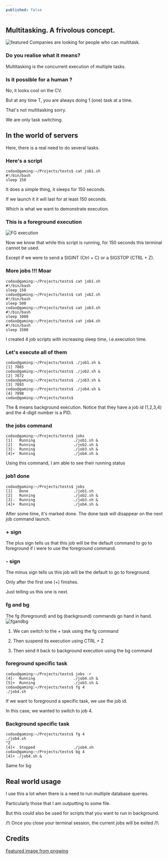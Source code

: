 ```yaml
---
published: false
---
```

## Multitasking. A frivolous concept.
![featured](https://github.com/codarrenvelvindron/codarrenvelvindron.github.io/raw/master/images/pngwing.com.png)
Companies are looking for people who can multitask.

### Do you realise what it means?
Multitasking is the concurrent execution of multiple tasks.

### Is it possible for a human ?
No, it looks cool on the CV.

But at any time T, you are always doing 1 (one) task at a time.

That's not multitasking sorry.

We are only task switching.


## In the world of servers
Here, there is a real need to do several tasks.

### Here's a script
```
codax@gaming:~/Projects/tests$ cat job1.sh 
#!/bin/bash
sleep 150
```
It does a simple thing, it sleeps for 150 seconds.

If we launch it it will last for at least 150 seconds.

Which is what we want to demonstrate execution.

### This is a foreground execution

![FG execution](https://github.com/codarrenvelvindron/codarrenvelvindron.github.io/raw/master/images/fg_execution.png)

Now we know that while this script is running, for 150 seconds this terminal cannot be used.

Except if we were to send a SIGINT (Ctrl + C) or a SIGSTOP (CTRL + Z).

### More jobs !!! Moar
```
codax@gaming:~/Projects/tests$ cat job1.sh 
#!/bin/bash
sleep 150
codax@gaming:~/Projects/tests$ cat job2.sh 
#!/bin/bash
sleep 500
codax@gaming:~/Projects/tests$ cat job3.sh 
#!/bin/bash
sleep 1000
codax@gaming:~/Projects/tests$ cat job4.sh 
#!/bin/bash
sleep 1500
```
I created 4 job scripts with increasing sleep time, i.e.execution time.

### Let's execute all of them
```
codax@gaming:~/Projects/tests$ ./job1.sh &
[1] 7865
codax@gaming:~/Projects/tests$ ./job2.sh &
[2] 7872
codax@gaming:~/Projects/tests$ ./job3.sh &
[3] 7893
codax@gaming:~/Projects/tests$ ./job4.sh &
[4] 7898
codax@gaming:~/Projects/tests$ 
```
The & means background execution.
Notice that they have a job id (1,2,3,4) and the 4-digit number is a PID.

### the jobs command
```
codax@gaming:~/Projects/tests$ jobs
[1]   Running                 ./job1.sh &
[2]   Running                 ./job2.sh &
[3]-  Running                 ./job3.sh &
[4]+  Running                 ./job4.sh &
```
Using this command, I am able to see their running status

### job1 done
```
codax@gaming:~/Projects/tests$ jobs
[1]   Done                    ./job1.sh
[2]   Running                 ./job2.sh &
[3]-  Running                 ./job3.sh &
[4]+  Running                 ./job4.sh &
```

After some time, it's marked done.
The done task will disappear on the next job command launch.

### + sign
The plus sign tells us that this job will be the default command to go to foreground if 
i were to use the foreground command.

### - sign
The minus sign tells us this job will be the default to go to foreground.

Only after the first one (+) finishes.

Just telling us this one is next.

### fg and bg
The fg (foreground) and bg (background) commands go hand in hand.
![fgandbg](https://github.com/codarrenvelvindron/codarrenvelvindron.github.io/raw/master/images/fg_and_bg.png)

1. We can switch to the + task using the fg command

2. Then suspend its execution using CTRL + Z

3. Then send it back to background execution using the bg command

### foreground specific task
```
codax@gaming:~/Projects/tests$ jobs -r
[4]-  Running                 ./job4.sh &
[5]+  Running                 ./job3.sh &
codax@gaming:~/Projects/tests$ fg 4
./job4.sh
```
If we want to foreground a specific task, we use the job id.

In this case, we wanted to switch to job 4.

### Background specific task
```
codax@gaming:~/Projects/tests$ fg 4
./job4.sh
^Z
[4]+  Stopped                 ./job4.sh
codax@gaming:~/Projects/tests$ bg 4
[4]+ ./job4.sh &
```
Same for bg

## Real world usage
I use this a lot when there is a need to run multiple database queries.

Particularly those that I am outputting to some file.

But this could also be used for scripts that you want to run in background.

/!\ Once you close your terminal session, the current jobs will be exited /!\

## Credits
[Featured image from pngwing](https://www.pngwing.com/en/search?q=human+Multitasking)
